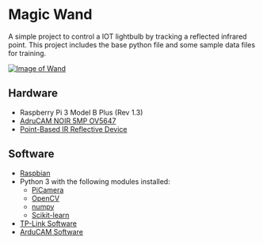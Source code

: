 # Magic Wand

A simple project to control a IOT lightbulb by tracking a reflected infrared point. This project includes the base python file and some sample data files for training.

[![Image of Wand](https://i9.ytimg.com/vi/AUtWAyYNayg/mq2.jpg?sqp=CObqn_YF&rs=AOn4CLC_sWlJ0ITZxeWbY_100ZyrVWb3wQ)](https://www.youtube.com/embed/AUtWAyYNayg)

## Hardware
* Raspberry Pi 3 Model B Plus (Rev 1.3)
* [AdruCAM NOIR 5MP OV5647](https://smile.amazon.com/dp/B083514WC2/ref=cm_sw_em_r_mt_dp_U_CT-XEb9GKXEKH)
* [Point-Based IR Reflective Device](https://shop.universalorlando.com/c/Harry-Potter-Interactive-Wands.html)

## Software
* [Raspbian](https://www.raspberrypi.org/downloads/raspbian/)
* Python 3 with the following modules installed:
  * [PiCamera](https://picamera.readthedocs.io/en/release-1.13/)
  * [OpenCV](https://opencv.org/)
  * [numpy](https://numpy.org/)
  * [Scikit-learn](https://scikit-learn.org/stable/index.html)
* [TP-Link Software](https://www.npmjs.com/package/tplink-lightbulb)
* [ArduCAM Software](https://github.com/ArduCAM/RPI_Motorized_IRCut_Control)

## 
